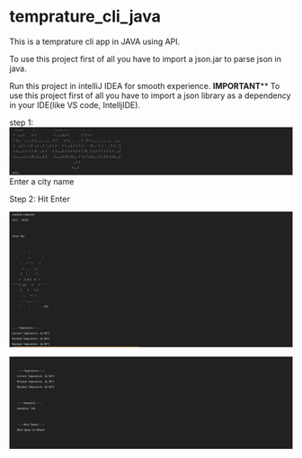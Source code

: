 # temprature_cli_java
This is a temprature cli app in JAVA using API.

To use this project first of all you have to import a json.jar to parse json in java.

Run this project in intelliJ IDEA for smooth experience.
******IMPORTANT********
To use this project first of all you have to import a json library as a dependency in your IDE(like VS code, IntelljIDE).

step 1:
![](image/1.png)
Enter a city name

Step 2: 
Hit Enter

![](image/2.png)

![](image/3.png)

